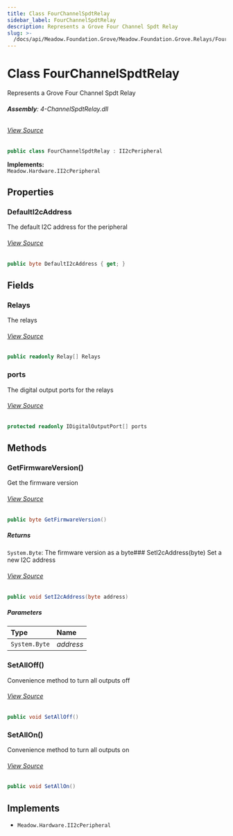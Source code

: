 ```yaml
---
title: Class FourChannelSpdtRelay
sidebar_label: FourChannelSpdtRelay
description: Represents a Grove Four Channel Spdt Relay
slug: >-
  /docs/api/Meadow.Foundation.Grove/Meadow.Foundation.Grove.Relays/FourChannelSpdtRelay
---
```

# Class FourChannelSpdtRelay
Represents a Grove Four Channel Spdt Relay

###### **Assembly**: 4-ChannelSpdtRelay.dll
###### [View Source](https://github.com/WildernessLabs/Meadow.Foundation.Grove.git/blob/develop/Source/4-ChannelSpdtRelay/Driver/4-ChannelSpdtRelay.enums.cs#L3)
```csharp title="Declaration"
public class FourChannelSpdtRelay : II2cPeripheral
```
**Implements:**  
`Meadow.Hardware.II2cPeripheral`

## Properties
### DefaultI2cAddress
The default I2C address for the peripheral
###### [View Source](https://github.com/WildernessLabs/Meadow.Foundation.Grove.git/blob/develop/Source/4-ChannelSpdtRelay/Driver/4-ChannelSpdtRelay.cs#L18)
```csharp title="Declaration"
public byte DefaultI2cAddress { get; }
```
## Fields
### Relays
The relays
###### [View Source](https://github.com/WildernessLabs/Meadow.Foundation.Grove.git/blob/develop/Source/4-ChannelSpdtRelay/Driver/4-ChannelSpdtRelay.cs#L15)
```csharp title="Declaration"
public readonly Relay[] Relays
```
### ports
The digital output ports for the relays
###### [View Source](https://github.com/WildernessLabs/Meadow.Foundation.Grove.git/blob/develop/Source/4-ChannelSpdtRelay/Driver/4-ChannelSpdtRelay.cs#L23)
```csharp title="Declaration"
protected readonly IDigitalOutputPort[] ports
```
## Methods
### GetFirmwareVersion()
Get the firmware version
###### [View Source](https://github.com/WildernessLabs/Meadow.Foundation.Grove.git/blob/develop/Source/4-ChannelSpdtRelay/Driver/4-ChannelSpdtRelay.cs#L56)
```csharp title="Declaration"
public byte GetFirmwareVersion()
```

##### Returns

`System.Byte`: The firmware version as a byte### SetI2cAddress(byte)
Set a new I2C address
###### [View Source](https://github.com/WildernessLabs/Meadow.Foundation.Grove.git/blob/develop/Source/4-ChannelSpdtRelay/Driver/4-ChannelSpdtRelay.cs#L65)
```csharp title="Declaration"
public void SetI2cAddress(byte address)
```

##### Parameters

| Type | Name |
|:--- |:--- |
| `System.Byte` | *address* |

### SetAllOff()
Convenience method to turn all outputs off
###### [View Source](https://github.com/WildernessLabs/Meadow.Foundation.Grove.git/blob/develop/Source/4-ChannelSpdtRelay/Driver/4-ChannelSpdtRelay.cs#L73)
```csharp title="Declaration"
public void SetAllOff()
```
### SetAllOn()
Convenience method to turn all outputs on
###### [View Source](https://github.com/WildernessLabs/Meadow.Foundation.Grove.git/blob/develop/Source/4-ChannelSpdtRelay/Driver/4-ChannelSpdtRelay.cs#L81)
```csharp title="Declaration"
public void SetAllOn()
```

## Implements

* `Meadow.Hardware.II2cPeripheral`
